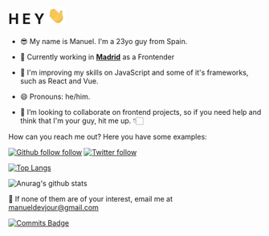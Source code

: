# H E Y <img src="https://raw.githubusercontent.com/manueldevjour/manueldevjour/master/Hey.gif" width="35px">


- 😎 My name is Manuel. I'm a 23yo guy from Spain.

- 🔭 Currently working in **[Madrid](https://www.comunidad.madrid/sites/default/files/styles/aspect_ratio_16_9_tablet/public/img/lugares/shutterstock_766723159_2.jpg?itok=lMYBmpkh&timestamp=1543585323)** as a Frontender

- 🌱 I'm improving my skills on JavaScript and some of it's frameworks, such as React and Vue.

- 😄 Pronouns: he/him.

- 👯 I’m looking to collaborate on frontend projects, so if you need help and think that I'm your guy, hit me up. 👇🏻


How can you reach me out? Here you have some examples:

[![Github follow follow](https://img.shields.io/github/followers/manueldevjour?label=Follow&style=social)](https://www.github.com/manueldevjour)
[![Twitter follow](https://img.shields.io/twitter/follow/manueldevjour?style=social)](https://www.twitter.com/manueldevjour)


<!--START_SECTION:activity-->

[![Top Langs](https://github-readme-stats.vercel.app/api/top-langs/?username=manueldevjour&theme=dracula)](https://github.com/anuraghazra/github-readme-stats)

![Anurag's github stats](https://github-readme-stats.vercel.app/api?username=manueldevjour&show_icons=true&theme=dracula)


:email: If none of them are of your interest, email me at manueldevjour@gmail.com

[![Commits Badge](https://badges.pufler.dev/commits/monthly/puf17640)](https://badges.pufler.dev)